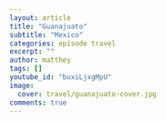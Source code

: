 ```yaml
---
layout: article
title: "Guanajuato"
subtitle: "Mexico"
categories: episode travel
excerpt: ""
author: matthey
tags: []
youtube_id: "buxiLjxgMpU"
image:
  cover: travel/guanajuato-cover.jpg
comments: true
---
```


